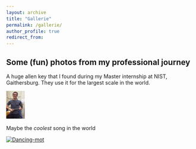 ```yaml
---
layout: archive
title: "Gallerie"
permalink: /gallerie/
author_profile: true
redirect_from:
---
```


Some (fun) photos from my professional journey
-----

A huge allen key that I found during my Master internship at NIST, Gaithersburg. They use it for the largest scale in the world.

 <img src="images/Large%20Allen%20key.jpeg" alt="Large allen key" style="width:50px;height:75px;"> 



Maybe the *coolest* song in the world

[![Dancing-mot]({https://github.com/MaxSchemmer/MaxSchemmer.github.io/blob/878ab1442cb42c423b9ee22a7dca06780c705562/images/dancing_mot.jpg})]({https://github.com/MaxSchemmer/MaxSchemmer.github.io/blob/8617fbf537633cf2e8612bfd6363c5e1581f69b4/images/dancingMOT.mp4} "Dancing Cesium MOT")
